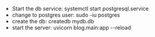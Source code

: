 - Start the db service: systemctl start postgresql.service
- change to postgres user: sudo -iu postgres
- create the db: createdb mydb.db
- start the server: uvicorn blog.main:app --reload
